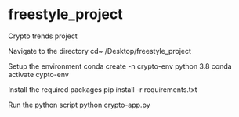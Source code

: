 # freestyle_project
Crypto trends project

Navigate to the directory
cd~ /Desktop/freestyle_project

Setup the environment
conda create -n crypto-env python 3.8
conda activate cypto-env

Install the required packages
pip install -r requirements.txt

Run the python script
python crypto-app.py